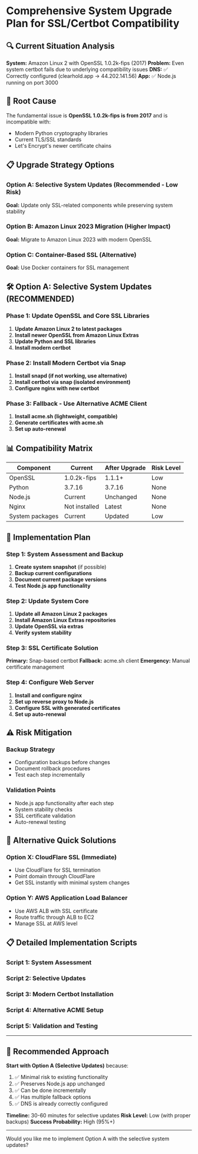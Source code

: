 # Comprehensive System Upgrade Plan for SSL/Certbot Compatibility

## 🔍 Current Situation Analysis

**System:** Amazon Linux 2 with OpenSSL 1.0.2k-fips (2017)
**Problem:** Even system certbot fails due to underlying compatibility issues
**DNS:** ✅ Correctly configured (clearhold.app → 44.202.141.56)
**App:** ✅ Node.js running on port 3000

## 🎯 Root Cause

The fundamental issue is **OpenSSL 1.0.2k-fips is from 2017** and is incompatible with:
- Modern Python cryptography libraries
- Current TLS/SSL standards
- Let's Encrypt's newer certificate chains

## 📋 Upgrade Strategy Options

### Option A: Selective System Updates (Recommended - Low Risk)
**Goal:** Update only SSL-related components while preserving system stability

### Option B: Amazon Linux 2023 Migration (Higher Impact)
**Goal:** Migrate to Amazon Linux 2023 with modern OpenSSL

### Option C: Container-Based SSL (Alternative)
**Goal:** Use Docker containers for SSL management

## 🛠️ Option A: Selective System Updates (RECOMMENDED)

### Phase 1: Update OpenSSL and Core SSL Libraries

1. **Update Amazon Linux 2 to latest packages**
2. **Install newer OpenSSL from Amazon Linux Extras**
3. **Update Python and SSL libraries**
4. **Install modern certbot**

### Phase 2: Install Modern Certbot via Snap

1. **Install snapd (if not working, use alternative)**
2. **Install certbot via snap (isolated environment)**
3. **Configure nginx with new certbot**

### Phase 3: Fallback - Use Alternative ACME Client

1. **Install acme.sh (lightweight, compatible)**
2. **Generate certificates with acme.sh**
3. **Set up auto-renewal**

## 📊 Compatibility Matrix

| Component | Current | After Upgrade | Risk Level |
|-----------|---------|---------------|------------|
| OpenSSL | 1.0.2k-fips | 1.1.1+ | Low |
| Python | 3.7.16 | 3.7.16 | None |
| Node.js | Current | Unchanged | None |
| Nginx | Not installed | Latest | None |
| System packages | Current | Updated | Low |

## 🔧 Implementation Plan

### Step 1: System Assessment and Backup

1. **Create system snapshot** (if possible)
2. **Backup current configurations**
3. **Document current package versions**
4. **Test Node.js app functionality**

### Step 2: Update System Core

1. **Update all Amazon Linux 2 packages**
2. **Install Amazon Linux Extras repositories**
3. **Update OpenSSL via extras**
4. **Verify system stability**

### Step 3: SSL Certificate Solution

**Primary:** Snap-based certbot
**Fallback:** acme.sh client
**Emergency:** Manual certificate management

### Step 4: Configure Web Server

1. **Install and configure nginx**
2. **Set up reverse proxy to Node.js**
3. **Configure SSL with generated certificates**
4. **Set up auto-renewal**

## ⚠️ Risk Mitigation

### Backup Strategy
- Configuration backups before changes
- Document rollback procedures
- Test each step incrementally

### Validation Points
- Node.js app functionality after each step
- System stability checks
- SSL certificate validation
- Auto-renewal testing

## 🚀 Alternative Quick Solutions

### Option X: CloudFlare SSL (Immediate)
- Use CloudFlare for SSL termination
- Point domain through CloudFlare
- Get SSL instantly with minimal system changes

### Option Y: AWS Application Load Balancer
- Use AWS ALB with SSL certificate
- Route traffic through ALB to EC2
- Manage SSL at AWS level

## 📋 Detailed Implementation Scripts

### Script 1: System Assessment
### Script 2: Selective Updates
### Script 3: Modern Certbot Installation
### Script 4: Alternative ACME Setup
### Script 5: Validation and Testing

---

## 🎯 Recommended Approach

**Start with Option A (Selective Updates)** because:
1. ✅ Minimal risk to existing functionality
2. ✅ Preserves Node.js app unchanged
3. ✅ Can be done incrementally
4. ✅ Has multiple fallback options
5. ✅ DNS is already correctly configured

**Timeline:** 30-60 minutes for selective updates
**Risk Level:** Low (with proper backups)
**Success Probability:** High (95%+)

---

Would you like me to implement Option A with the selective system updates? 